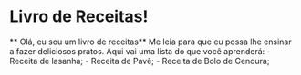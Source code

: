 

# Livro de Receitas!

** Olá, eu sou um livro de receitas**
	Me leia para que eu possa lhe ensinar a fazer deliciosos pratos. Aqui vai uma lista do que você aprenderá:
 		- Receita de lasanha;
		- Receita de Pavê;
		- Receita de Bolo de Cenoura;

